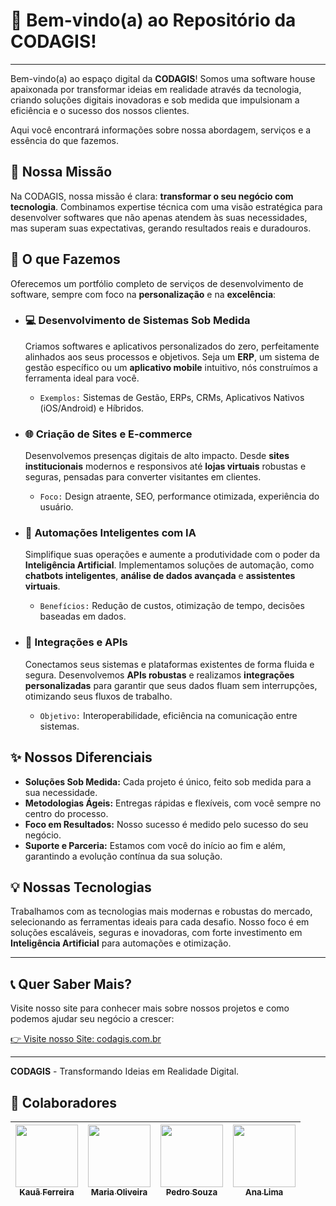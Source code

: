 # 👋 Bem-vindo(a) ao Repositório da CODAGIS!

---

Bem-vindo(a) ao espaço digital da **CODAGIS**! Somos uma software house apaixonada por transformar ideias em realidade através da tecnologia, criando soluções digitais inovadoras e sob medida que impulsionam a eficiência e o sucesso dos nossos clientes.

Aqui você encontrará informações sobre nossa abordagem, serviços e a essência do que fazemos.

## 🚀 Nossa Missão

Na CODAGIS, nossa missão é clara: **transformar o seu negócio com tecnologia**. Combinamos expertise técnica com uma visão estratégica para desenvolver softwares que não apenas atendem às suas necessidades, mas superam suas expectativas, gerando resultados reais e duradouros.

## 🌟 O que Fazemos

Oferecemos um portfólio completo de serviços de desenvolvimento de software, sempre com foco na **personalização** e na **excelência**:

* ### 💻 Desenvolvimento de Sistemas Sob Medida
    Criamos softwares e aplicativos personalizados do zero, perfeitamente alinhados aos seus processos e objetivos. Seja um **ERP**, um sistema de gestão específico ou um **aplicativo mobile** intuitivo, nós construímos a ferramenta ideal para você.
    * `Exemplos:` Sistemas de Gestão, ERPs, CRMs, Aplicativos Nativos (iOS/Android) e Híbridos.

* ### 🌐 Criação de Sites e E-commerce
    Desenvolvemos presenças digitais de alto impacto. Desde **sites institucionais** modernos e responsivos até **lojas virtuais** robustas e seguras, pensadas para converter visitantes em clientes.
    * `Foco:` Design atraente, SEO, performance otimizada, experiência do usuário.

* ### 🤖 Automações Inteligentes com IA
    Simplifique suas operações e aumente a produtividade com o poder da **Inteligência Artificial**. Implementamos soluções de automação, como **chatbots inteligentes**, **análise de dados avançada** e **assistentes virtuais**.
    * `Benefícios:` Redução de custos, otimização de tempo, decisões baseadas em dados.

* ### 🔗 Integrações e APIs
    Conectamos seus sistemas e plataformas existentes de forma fluida e segura. Desenvolvemos **APIs robustas** e realizamos **integrações personalizadas** para garantir que seus dados fluam sem interrupções, otimizando seus fluxos de trabalho.
    * `Objetivo:` Interoperabilidade, eficiência na comunicação entre sistemas.

## ✨ Nossos Diferenciais

* **Soluções Sob Medida:** Cada projeto é único, feito sob medida para a sua necessidade.
* **Metodologias Ágeis:** Entregas rápidas e flexíveis, com você sempre no centro do processo.
* **Foco em Resultados:** Nosso sucesso é medido pelo sucesso do seu negócio.
* **Suporte e Parceria:** Estamos com você do início ao fim e além, garantindo a evolução contínua da sua solução.

## 💡 Nossas Tecnologias

Trabalhamos com as tecnologias mais modernas e robustas do mercado, selecionando as ferramentas ideais para cada desafio. Nosso foco é em soluções escaláveis, seguras e inovadoras, com forte investimento em **Inteligência Artificial** para automações e otimização.

---

## 📞 Quer Saber Mais?

Visite nosso site para conhecer mais sobre nossos projetos e como podemos ajudar seu negócio a crescer:

[👉 Visite nosso Site: codagis.com.br](https://codagis.com.br)

---

**CODAGIS** - Transformando Ideias em Realidade Digital.

## 👥 Colaboradores

| [<img src="https://github.com/kauaferr0412" width="100px;"/><br /><sub><b>Kauã Ferreira</b></sub>](https://github.com/kauaferr0412) | [<img src="https://github.com/mariaoliveira.png" width="100px;"/><br /><sub><b>Maria Oliveira</b></sub>](https://github.com/mariaoliveira) | [<img src="https://github.com/pedrosouza.png" width="100px;"/><br /><sub><b>Pedro Souza</b></sub>](https://github.com/pedrosouza) | [<img src="https://github.com/analima.png" width="100px;"/><br /><sub><b>Ana Lima</b></sub>](https://github.com/analima) |
| :---: | :---: | :---: | :---: |

